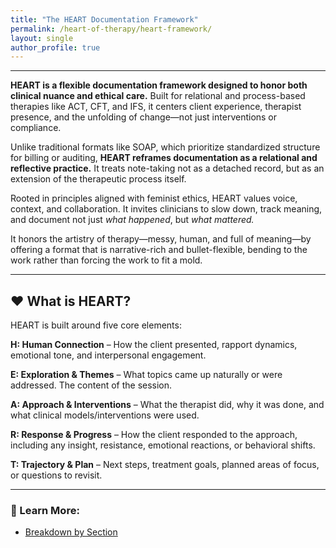 ```yaml
---
title: "The HEART Documentation Framework"
permalink: /heart-of-therapy/heart-framework/
layout: single
author_profile: true
---
```


---
**HEART is a flexible documentation framework designed to honor both clinical nuance and ethical care.** Built for relational and process-based therapies like ACT, CFT, and IFS, it centers client experience, therapist presence, and the unfolding of change—not just interventions or compliance.

Unlike traditional formats like SOAP, which prioritize standardized structure for billing or auditing, **HEART reframes documentation as a relational and reflective practice.** It treats note-taking not as a detached record, but as an extension of the therapeutic process itself.

Rooted in principles aligned with feminist ethics, HEART values voice, context, and collaboration. It invites clinicians to slow down, track meaning, and document not just *what happened*, but *what mattered.*

It honors the artistry of therapy—messy, human, and full of meaning—by offering a format that is narrative-rich and bullet-flexible, bending to the work rather than forcing the work to fit a mold.

---

## **❤️ What is HEART?**

HEART is built around five core elements:

**H: Human Connection** – How the client presented, rapport dynamics, emotional tone, and interpersonal engagement. 

**E: Exploration & Themes** – What topics came up naturally or were addressed. The content of the session.

**A: Approach & Interventions** – What the therapist did, why it was done, and what clinical models/interventions were used.

**R: Response & Progress** – How the client responded to the approach, including any insight, resistance, emotional reactions, or behavioral shifts.

**T: Trajectory & Plan** – Next steps, treatment goals, planned areas of focus, or questions to revisit.

---

### 🧠 Learn More:
- [Breakdown by Section](/heart-of-therapy/heart-framework/breakdown/)

